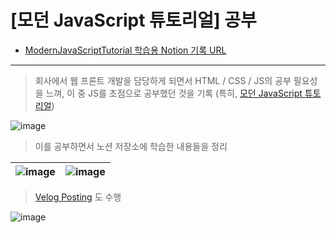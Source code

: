 # [모던 JavaScript 튜토리얼] 공부
- [ModernJavaScriptTutorial 학습용 Notion 기록 URL](https://fir-conga-fc3.notion.site/JavaScript-52790d8f9de64cdb8b83959a856e08a0)
 -----
> 회사에서 웹 프론트 개발을 담당하게 되면서 HTML / CSS / JS의 공부 필요성을 느껴, 이 중 JS를 초점으로 공부했던 것을 기록 (특히, [모던 JavaScript 튜토리얼](https://ko.javascript.info/))

![image](https://github.com/irishNoah/ModernJavaScriptTutorial/assets/80700537/17198bd9-7da3-48e5-8e3c-dcb5f09fe982)

> 이를 공부하면서 노션 저장소에 학습한 내용들을 정리

![image](https://github.com/irishNoah/ModernJavaScriptTutorial/assets/80700537/803e7bbc-9adc-4cae-9dba-595fafce531b) | ![image](https://github.com/irishNoah/ModernJavaScriptTutorial/assets/80700537/b76628a3-8e15-4a87-bf0b-83ddcc611207)
---|---|

> [Velog Posting](https://velog.io/@irish/series/JS)  도 수행

![image](https://github.com/irishNoah/ModernJavaScriptTutorial/assets/80700537/0e5a2130-8c54-40d6-b29d-c9087b9731e8)
